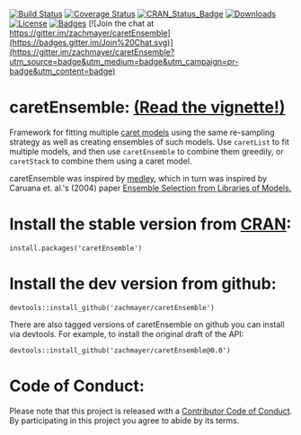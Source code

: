 [![Build Status](http://img.shields.io/travis/zachmayer/caretEnsemble.svg?style=flat)](https://travis-ci.org/zachmayer/caretEnsemble)
[![Coverage Status](http://img.shields.io/coveralls/zachmayer/caretEnsemble.svg?style=flat)](https://coveralls.io/github/zachmayer/caretEnsemble)
[![CRAN_Status_Badge](http://www.r-pkg.org/badges/version/caretEnsemble)](https://CRAN.R-project.org/package=caretEnsemble/)
[![Downloads](http://cranlogs.r-pkg.org/badges/caretEnsemble)](https://CRAN.R-project.org/package=caretEnsemble/)
[![License](http://img.shields.io/:license-mit-blue.svg?style=flat)](https://badges.mit-license.org)
[![Badges](http://img.shields.io/:badges-7/7-438cf0.svg?style=flat)](https://github.com/badges/badgerbadgerbadger)
[![Join the chat at https://gitter.im/zachmayer/caretEnsemble](https://badges.gitter.im/Join%20Chat.svg)](https://gitter.im/zachmayer/caretEnsemble?utm_source=badge&utm_medium=badge&utm_campaign=pr-badge&utm_content=badge)

# caretEnsemble: [(Read the vignette!)](https://htmlpreview.github.io/?https://github.com/zachmayer/caretEnsemble/blob/master/doc/caretEnsemble-intro.html)

Framework for fitting multiple [caret models](https://github.com/topepo/caret) using the same re-sampling strategy as well as creating ensembles of such models.  Use `caretList` to fit multiple models, and then use `caretEnsemble` to combine them greedily, or `caretStack` to combine them using a caret model.

caretEnsemble was inspired by [medley](https://github.com/mewo2/medley), which in turn was inspired by Caruana et. al.'s (2004) paper [Ensemble Selection from Libraries of Models.](http://www.cs.cornell.edu/~caruana/ctp/ct.papers/caruana.icml04.icdm06long.pdf)

# Install the stable version from [CRAN](https://CRAN.R-project.org/package=caretEnsemble/):
```{R}
install.packages('caretEnsemble')
```

# Install the dev version from github:
```{R}
devtools::install_github('zachmayer/caretEnsemble')
```

There are also tagged versions of caretEnsemble on github you can install via devtools.  For example, to install the original draft of the API:
```{R}
devtools::install_github('zachmayer/caretEnsemble@0.0')
```

# Code of Conduct:
Please note that this project is released with a [Contributor Code of Conduct](https://github.com/zachmayer/caretEnsemble/blob/master/.github/CONTRIBUTING.md). By participating in this project you agree to abide by its terms.
